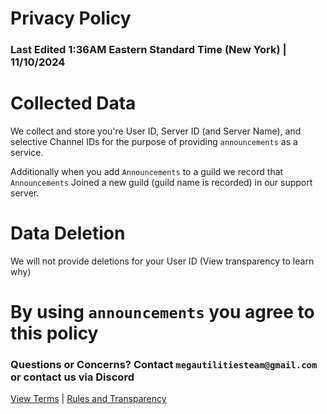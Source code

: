 # Privacy Policy
### Last Edited 1:36AM Eastern Standard Time (New York) | 11/10/2024

# Collected Data
We collect and store you're User ID, Server ID (and Server Name), and selective Channel IDs for the purpose of providing `announcements` as a service.

Additionally when you add `Announcements` to a guild we record that `Announcements` Joined a new guild (guild name is recorded) in our support server.

# Data Deletion
We will not provide deletions for your User ID (View transparency to learn why)

# By using `announcements` you agree to this policy

### Questions or Concerns? Contact `megautilitiesteam@gmail.com` or contact us via Discord

[View Terms](terms.md) | [Rules and Transparency](transparency.md)
